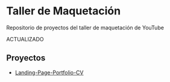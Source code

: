 # Taller de Maquetación

Repositorio de proyectos del taller de maquetación de YouTube

ACTUALIZADO

## Proyectos

- [Landing-Page-Portfolio-CV](https://cesarskaiser.github.io/layout-workshop-youtube/portfolio-cv)